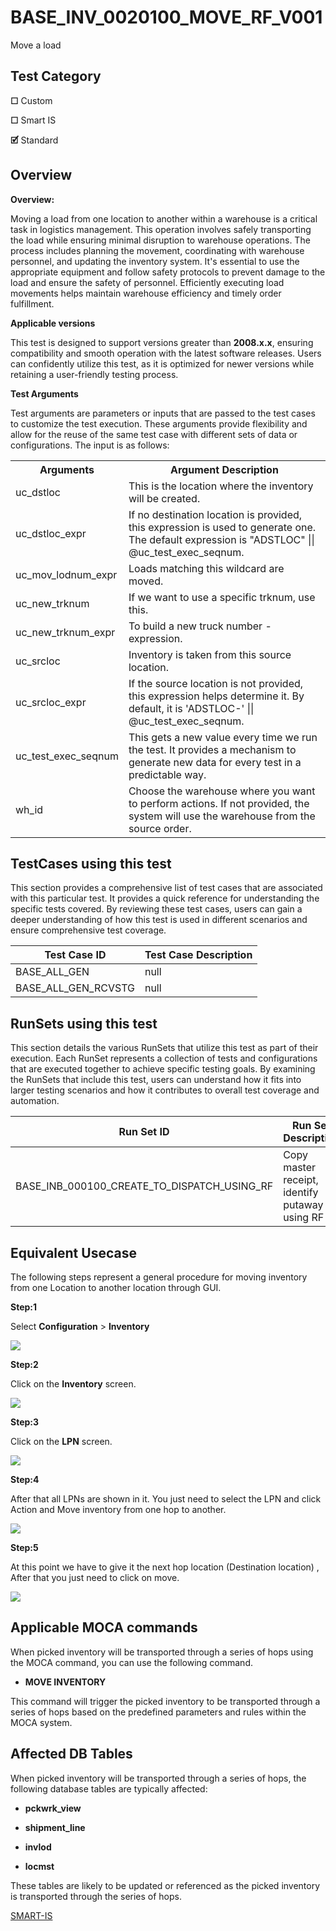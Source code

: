 # **BASE_INV_0020100_MOVE_RF_V001**


<!-- SMART_DOC_GEN_TEST_DESCR - Start -->
Move a load
<!-- SMART_DOC_GEN_TEST_DESCR - End -->

## **Test Category**

**☐** Custom

**☐** Smart IS

**🗹** Standard

## **Overview**

**Overview:**

Moving a load from one location to another within a warehouse is a critical task in logistics management. This operation involves safely transporting the load while ensuring minimal disruption to warehouse operations. The process includes planning the movement, coordinating with warehouse personnel, and updating the inventory system. It's essential to use the appropriate equipment and follow safety protocols to prevent damage to the load and ensure the safety of personnel. Efficiently executing load movements helps maintain warehouse efficiency and timely order fulfillment.

**Applicable versions**

This test is designed to support versions greater than **2008.x.x**,
ensuring compatibility and smooth operation with the latest software
releases. Users can confidently utilize this test, as it is optimized
for newer versions while retaining a user-friendly testing process.

**Test Arguments**

Test arguments are parameters or inputs that are passed to the test
cases to customize the test execution. These arguments provide
flexibility and allow for the reuse of the same test case with different
sets of data or configurations. The input is as follows:


<!-- SMART_DOC_GEN_TEST_ARG - Start -->
<table>
<tr><th>Arguments</th><th>Argument Description</th></tr>
<tr><td>uc_dstloc</td><td>This is the location where the inventory will be created.</td></tr>
<tr><td>uc_dstloc_expr</td><td>If no destination location is provided, this expression is used to generate one. The default expression is "ADSTLOC" || @uc_test_exec_seqnum.</td></tr>
<tr><td>uc_mov_lodnum_expr</td><td>Loads matching this wildcard are moved.</td></tr>
<tr><td>uc_new_trknum</td><td>If we want to use a specific trknum, use this.</td></tr>
<tr><td>uc_new_trknum_expr</td><td>To build a new truck number - expression.</td></tr>
<tr><td>uc_srcloc</td><td>Inventory is taken from this source location.</td></tr>
<tr><td>uc_srcloc_expr</td><td>If the source location is not provided, this expression helps determine it. By default, it is 'ADSTLOC-' || @uc_test_exec_seqnum.</td></tr>
<tr><td>uc_test_exec_seqnum</td><td>This gets a new value every time we run the test. It provides a mechanism to generate new data for every test in a predictable way.</td></tr>
<tr><td>wh_id</td><td>Choose the warehouse where you want to perform actions. If not provided, the system will use the warehouse from the source order.</td></tr>
</table>
<!-- SMART_DOC_GEN_TEST_ARG - End -->

## **TestCases using this test**

This section provides a comprehensive list of test cases that are associated with this particular test. It provides a quick reference for understanding the specific tests covered. By reviewing these test cases, users can gain a deeper understanding of how this test is used in different scenarios and ensure comprehensive test coverage.


<!-- SMART_DOC_GEN_TEST_CASE_USING_THIS - Start -->
| Test Case ID | Test Case Description |
| ------------ | --------------------- |
| BASE_ALL_GEN | null |
| BASE_ALL_GEN_RCVSTG | null |

<!-- SMART_DOC_GEN_TEST_CASE_USING_THIS - End -->

## **RunSets using this test**

This section details the various RunSets that utilize this test as part of their execution. Each RunSet represents a collection of tests and configurations that are executed together to achieve specific testing goals. By examining the RunSets that include this test, users can understand how it fits into larger testing scenarios and how it contributes to overall test coverage and automation.


<!-- SMART_DOC_GEN_RUN_SET_USING_THIS - Start -->
| Run Set ID | Run Set Description |
| ---------- | ------------------- |
| BASE_INB_000100_CREATE_TO_DISPATCH_USING_RF | Copy master receipt, identify putaway using RF |

<!-- SMART_DOC_GEN_RUN_SET_USING_THIS - End -->

## **Equivalent Usecase**

The following steps represent a general procedure for moving inventory
from one Location to another location through GUI.

**Step:1**

Select **Configuration** > **Inventory**

![](BASE_INV_0020100_MOVE_RF_V001/image1.png)


**Step:2**

Click on the **Inventory** screen.

![](BASE_INV_0020100_MOVE_RF_V001/image2.png)


**Step:3**

Click on the **LPN** screen.

![](BASE_INV_0020100_MOVE_RF_V001/image3.png)

**Step:4**

After that all LPNs are shown in it. You just need to select the LPN and
click Action and Move inventory from one hop to another.

![](BASE_INV_0020100_MOVE_RF_V001/image4.png)

**Step:5**

At this point we have to give it the next hop location (Destination
location) , After that you just need to click on move.

![](BASE_INV_0020100_MOVE_RF_V001/image5.png)

## **Applicable MOCA commands**
When picked inventory will be transported through a series of hops using
the MOCA command, you can use the following command.

-   **MOVE INVENTORY**

This command will trigger the picked inventory to be transported through
a series of hops based on the predefined parameters and rules within the
MOCA system.

## **Affected DB Tables**

When picked inventory will be transported through a series of hops,
the following database tables are typically affected:

-   **pckwrk_view**

-   **shipment_line**

-   **invlod**

-   **locmst**

These tables are likely to be updated or referenced as the picked
inventory is transported through the series of hops.

[SMART-IS](https://www.smart-is.pk) 